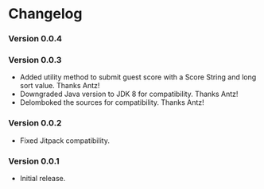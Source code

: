 # Changelog
### Version 0.0.4
### Version 0.0.3
* Added utility method to submit guest score with a Score String and long sort value. Thanks Antz!
* Downgraded Java version to JDK 8 for compatibility. Thanks Antz!
* Delomboked the sources for compatibility. Thanks Antz!
### Version 0.0.2
* Fixed Jitpack compatibility.
### Version 0.0.1
* Initial release.